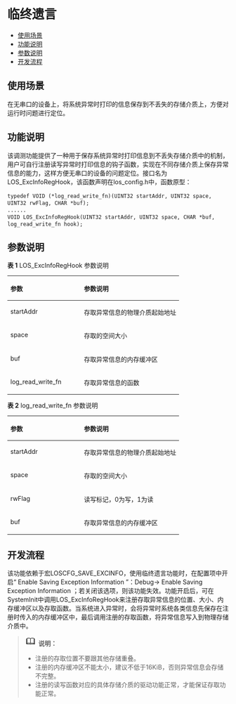 # 临终遗言<a name="ZH-CN_TOPIC_0000001078588210"></a>

-   [使用场景](#section158501652121514)
-   [功能说明](#section1186411122215)
-   [参数说明](#section1083765723015)
-   [开发流程](#section783435801510)

## 使用场景<a name="section158501652121514"></a>

在无串口的设备上，将系统异常时打印的信息保存到不丢失的存储介质上，方便对运行时问题进行定位。

## 功能说明<a name="section1186411122215"></a>

该调测功能提供了一种用于保存系统异常时打印信息到不丢失存储介质中的机制，用户可自行注册读写异常时打印信息的钩子函数，实现在不同存储介质上保存异常信息的能力，这样方便无串口的设备的问题定位。接口名为LOS\_ExcInfoRegHook，该函数声明在los\_config.h中，函数原型：

```
typedef VOID (*log_read_write_fn)(UINT32 startAddr, UINT32 space, UINT32 rwFlag, CHAR *buf);
......
VOID LOS_ExcInfoRegHook(UINT32 startAddr, UINT32 space, CHAR *buf, log_read_write_fn hook);
```

## 参数说明<a name="section1083765723015"></a>

**表 1**  LOS\_ExcInfoRegHook 参数说明

<a name="table1345253123117"></a>
<table><thead align="left"><tr id="row19452331143115"><th class="cellrowborder" valign="top" width="42.77%" id="mcps1.2.3.1.1"><p id="p1145253110313"><a name="p1145253110313"></a><a name="p1145253110313"></a>参数</p>
</th>
<th class="cellrowborder" valign="top" width="57.230000000000004%" id="mcps1.2.3.1.2"><p id="p9452153114313"><a name="p9452153114313"></a><a name="p9452153114313"></a>参数说明</p>
</th>
</tr>
</thead>
<tbody><tr id="row5452131123110"><td class="cellrowborder" valign="top" width="42.77%" headers="mcps1.2.3.1.1 "><p id="p1245233110317"><a name="p1245233110317"></a><a name="p1245233110317"></a>startAddr</p>
</td>
<td class="cellrowborder" valign="top" width="57.230000000000004%" headers="mcps1.2.3.1.2 "><p id="p1845203116313"><a name="p1845203116313"></a><a name="p1845203116313"></a>存取异常信息的物理介质起始地址</p>
</td>
</tr>
<tr id="row745217316312"><td class="cellrowborder" valign="top" width="42.77%" headers="mcps1.2.3.1.1 "><p id="p7452331133118"><a name="p7452331133118"></a><a name="p7452331133118"></a>space</p>
</td>
<td class="cellrowborder" valign="top" width="57.230000000000004%" headers="mcps1.2.3.1.2 "><p id="p9452203117312"><a name="p9452203117312"></a><a name="p9452203117312"></a>存取的空间大小</p>
</td>
</tr>
<tr id="row15578112463216"><td class="cellrowborder" valign="top" width="42.77%" headers="mcps1.2.3.1.1 "><p id="p5578202413220"><a name="p5578202413220"></a><a name="p5578202413220"></a>buf</p>
</td>
<td class="cellrowborder" valign="top" width="57.230000000000004%" headers="mcps1.2.3.1.2 "><p id="p1057816247322"><a name="p1057816247322"></a><a name="p1057816247322"></a>存取异常信息的内存缓冲区</p>
</td>
</tr>
<tr id="row0123932163215"><td class="cellrowborder" valign="top" width="42.77%" headers="mcps1.2.3.1.1 "><p id="p612320322321"><a name="p612320322321"></a><a name="p612320322321"></a>log_read_write_fn</p>
</td>
<td class="cellrowborder" valign="top" width="57.230000000000004%" headers="mcps1.2.3.1.2 "><p id="p17123143218322"><a name="p17123143218322"></a><a name="p17123143218322"></a>存取异常信息的函数</p>
</td>
</tr>
</tbody>
</table>

**表 2**  log\_read\_write\_fn 参数说明

<a name="table1950318463620"></a>
<table><thead align="left"><tr id="row45034463611"><th class="cellrowborder" valign="top" width="42.77%" id="mcps1.2.3.1.1"><p id="p950316412365"><a name="p950316412365"></a><a name="p950316412365"></a>参数</p>
</th>
<th class="cellrowborder" valign="top" width="57.230000000000004%" id="mcps1.2.3.1.2"><p id="p1050304123619"><a name="p1050304123619"></a><a name="p1050304123619"></a>参数说明</p>
</th>
</tr>
</thead>
<tbody><tr id="row1850394153612"><td class="cellrowborder" valign="top" width="42.77%" headers="mcps1.2.3.1.1 "><p id="p155039453619"><a name="p155039453619"></a><a name="p155039453619"></a>startAddr</p>
</td>
<td class="cellrowborder" valign="top" width="57.230000000000004%" headers="mcps1.2.3.1.2 "><p id="p18503341366"><a name="p18503341366"></a><a name="p18503341366"></a>存取异常信息的物理介质起始地址</p>
</td>
</tr>
<tr id="row1450354113617"><td class="cellrowborder" valign="top" width="42.77%" headers="mcps1.2.3.1.1 "><p id="p115031642363"><a name="p115031642363"></a><a name="p115031642363"></a>space</p>
</td>
<td class="cellrowborder" valign="top" width="57.230000000000004%" headers="mcps1.2.3.1.2 "><p id="p1350354113619"><a name="p1350354113619"></a><a name="p1350354113619"></a>存取的空间大小</p>
</td>
</tr>
<tr id="row750314413361"><td class="cellrowborder" valign="top" width="42.77%" headers="mcps1.2.3.1.1 "><p id="p115031241361"><a name="p115031241361"></a><a name="p115031241361"></a>rwFlag</p>
</td>
<td class="cellrowborder" valign="top" width="57.230000000000004%" headers="mcps1.2.3.1.2 "><p id="p8503548362"><a name="p8503548362"></a><a name="p8503548362"></a>读写标记，0为写，1为读</p>
</td>
</tr>
<tr id="row250312420363"><td class="cellrowborder" valign="top" width="42.77%" headers="mcps1.2.3.1.1 "><p id="p850314493611"><a name="p850314493611"></a><a name="p850314493611"></a>buf</p>
</td>
<td class="cellrowborder" valign="top" width="57.230000000000004%" headers="mcps1.2.3.1.2 "><p id="p85033413613"><a name="p85033413613"></a><a name="p85033413613"></a>存取异常信息的内存缓冲区</p>
</td>
</tr>
</tbody>
</table>

## 开发流程<a name="section783435801510"></a>

该功能依赖于宏LOSCFG\_SAVE\_EXCINFO，使用临终遗言功能时，在配置项中开启“ Enable Saving Exception Information ”：Debug-\> Enable Saving Exception Information ；若关闭该选项，则该功能失效。功能开启后，可在SystemInit中调用LOS\_ExcInfoRegHook来注册存取异常信息的位置、大小、内存缓冲区以及存取函数。当系统进入异常时，会将异常时系统各类信息先保存在注册时传入的内存缓冲区中，最后调用注册的存取函数，将异常信息写入到物理存储介质中。

>![](../public_sys-resources/icon-note.gif) **说明：** 
>-   注册的存取位置不要跟其他存储重叠。
>-   注册的内存缓冲区不能太小，建议不低于16KiB，否则异常信息会存储不完整。
>-   注册的读写函数对应的具体存储介质的驱动功能正常，才能保证存取功能正常。

